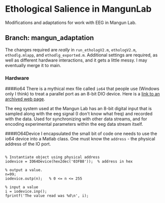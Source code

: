 # Ethological Salience in MangunLab
Modifications and adaptations for work with EEG in Mangun Lab. 

## Branch: mangun_adaptation

The changes required are _really_ in `run_ethologV2.m`, `ethologV2.m`, `ethodlg.mlapp`, 
and `ethodlg_exported.m`. Additional settings are required, as well as different hardware interactions, and it gets a little messy. I may eventually merge it to main.

### Hardware
####io64
There is a mythical mex file called `io64` that people use (Windows only I think) to treat a parallel port as an 8-bit DIO device. 
Here is a [link to an archived web page](https://web.archive.org/web/20210903151747/http://apps.usd.edu/coglab/psyc770/IO64.html). 

The eeg system used at the Mangun Lab has an 8-bit digital input that is sampled along with the eeg signal (I don't know what freq)
and recorded with the data. Used for synchronizing with other data streams, and for encoding experimental parameters within the 
eeg data stream itself.

####IO64Device
I encapsulated the small bit of code one needs to use the io64 device into a Matlab class. One must know the `address` - the physical address of the IO port.

```

% Instantiate object using physical address
iodevice = IO64Device(hex2dec('03FB8'));  % address in hex

% output a value.
n=99;
iodevice.outp(n);	% 0 <= n <= 255

% input a value
i = iodevice.inp();
fprintf('The value read was %d\n', i);


```


